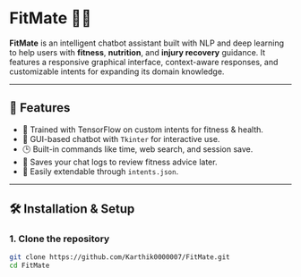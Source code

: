 # FitMate 💪🧠

**FitMate** is an intelligent chatbot assistant built with NLP and deep learning to help users with **fitness**, **nutrition**, and **injury recovery** guidance. It features a responsive graphical interface, context-aware responses, and customizable intents for expanding its domain knowledge.

---

## 🌟 Features

- 🧠 Trained with TensorFlow on custom intents for fitness & health.
- 💬 GUI-based chatbot with `Tkinter` for interactive use.
- 🕒 Built-in commands like time, web search, and session save.
- 📁 Saves your chat logs to review fitness advice later.
- 🔄 Easily extendable through `intents.json`.

---

## 🛠️ Installation & Setup

### 1. Clone the repository
```bash
git clone https://github.com/Karthik0000007/FitMate.git
cd FitMate

